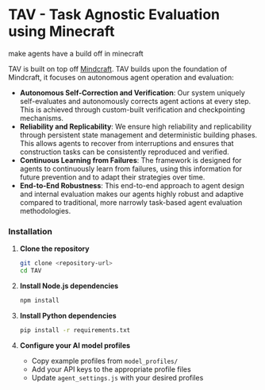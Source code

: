# TAV - Task Agnostic Evaluation using Minecraft

make agents have a build off in minecraft

TAV is built on top off [Mindcraft](https://github.com/kolbytn/mindcraft). 
TAV builds upon the foundation of Mindcraft, it focuses on autonomous agent operation and evaluation:

- **Autonomous Self-Correction and Verification**: Our system uniquely self-evaluates and autonomously corrects agent actions at every step. This is achieved through custom-built verification and checkpointing mechanisms.
- **Reliability and Replicability**: We ensure high reliability and replicability through persistent state management and deterministic building phases. This allows agents to recover from interruptions and ensures that construction tasks can be consistently reproduced and verified.
- **Continuous Learning from Failures**: The framework is designed for agents to continuously learn from failures, using this information for future prevention and to adapt their strategies over time.
- **End-to-End Robustness**: This end-to-end approach to agent design and internal evaluation makes our agents highly robust and adaptive compared to traditional, more narrowly task-based agent evaluation methodologies.


### Installation

1. **Clone the repository**
   ```bash
   git clone <repository-url>
   cd TAV
   ```

2. **Install Node.js dependencies**
   ```bash
   npm install
   ```

3. **Install Python dependencies**
   ```bash
   pip install -r requirements.txt
   ```

4. **Configure your AI model profiles**
   - Copy example profiles from `model_profiles/`
   - Add your API keys to the appropriate profile files
   - Update `agent_settings.js` with your desired profiles



